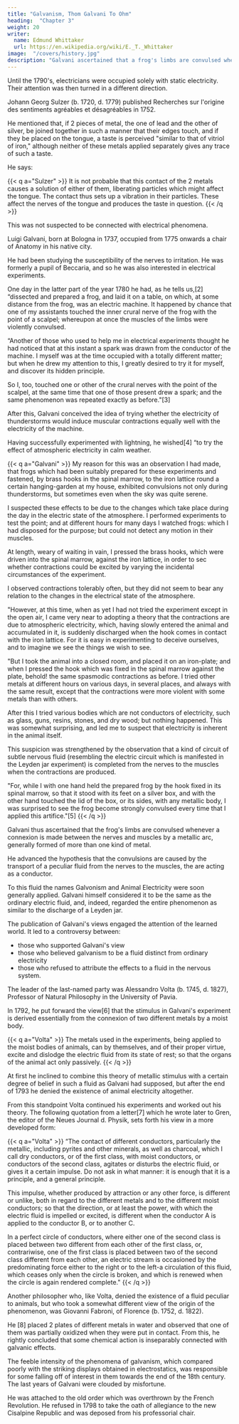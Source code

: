 ```yaml
---
title: "Galvanism, Thom Galvani To Ohm"
heading:  "Chapter 3"
weight: 20
writer:
  name: Edmund Whittaker
  url: https://en.wikipedia.org/wiki/E._T._Whittaker
image:  "/covers/history.jpg"
description: "Galvani ascertained that a frog's limbs are convulsed whenever a connexion is made between the nerves and muscles by a metallic arc"
---
```




Until the 1790's, electricians were occupied solely with static electricity. Their attention was then turned in a different direction.

Johann Georg Sulzer (b. 1720, d. 1779) published Recherches sur l'origine des sentiments agréables et désagréables in 1752.

He mentioned that, if 2 pieces of metal, the one of lead and the other of silver, be joined together in such a manner that their edges touch, and if they be placed on the tongue, a taste is perceived "similar to that of vitriol of iron," although neither of these metals applied separately gives any trace of such a taste. 

He says:

{{< q a="Sulzer" >}}
It is not probable that this contact of the 2 metals causes a solution of either of them, liberating particles which might affect the tongue. The contact thus sets up a vibration in their particles. These affect the nerves of the tongue and produces the taste in question.
{{< /q >}}


This was not suspected to be connected with electrical phenomena.

 <!-- and it played no part in the inception of the next discovery, which indeed was suggested by a mere accident. -->

Luigi Galvani, born at Bologna in 1737, occupied from 1775 onwards a chair of Anatomy in his native city. 

<!-- For many years before the event which made him famous  -->

He had been studying the susceptibility of the nerves to irritation. He was formerly a pupil of Beccaria, and so he was also interested in electrical experiments. 

One day in the latter part of the year 1780 he had, as he tells us,[2] “dissected and prepared a frog, and laid it on a table, on which, at some distance from the frog, was an electric machine. It happened by chance that one of my assistants touched the inner crural nerve of the frog with the point of a scalpel; whereupon at once the muscles of the limbs were violently convulsed.

“Another of those who used to help me in electrical experiments thought he had noticed that at this instant a spark was drawn from the conductor of the machine. I myself was at the time occupied with a totally different matter; but when he drew my attention to this, I greatly desired to try it for myself, and discover its hidden principle.

So I, too, touched one or other of the crural nerves with the point of the scalpel, at the same time that one of those present drew a spark; and the same phenomenon was repeated exactly as before."[3]

After this, Galvani conceived the idea of trying whether the electricity of thunderstorms would induce muscular contractions equally well with the electricity of the machine. 

Having successfully experimented with lightning, he wished[4] “to try the effect of atmospheric electricity in calm weather.

{{< q a="Galvani" >}}
My reason for this was an observation I had made, that frogs which had been suitably prepared for these experiments and fastened, by brass hooks in the spinal marrow, to the iron lattice round a certain hanging-garden at my house, exhibited convulsions not only during thunderstorms, but sometimes even when the sky was quite serene. 

I suspected these effects to be due to the changes which take place during the day in the electric state of the atmosphere. I performed experiments to test the point; and at different hours for many days I watched frogs: which I had disposed for the purpose; but could not detect any motion in their muscles. 

At length, weary of waiting in vain, I pressed the brass hooks, which were driven into the spinal marrow, against the iron lattice, in order to sec whether contractions could be excited by varying the incidental circumstances of the experiment. 

I observed contractions tolerably often, but they did not seem to bear any relation to the changes in the electrical state of the atmosphere.

"However, at this time, when as yet I had not tried the experiment except in the open air, I came very near to adopting a theory that the contractions are due to atmospheric electricity, which, having slowly entered the animal and accumulated in it, is suddenly discharged when the hook comes in contact with the iron lattice. For it is easy in experimenting to deceive ourselves, and to imagine we see the things we wish to see.

"But I took the animal into a closed room, and placed it on an iron-plate; and when I pressed the hook which was fixed in the spinal marrow against the plate, behold! the same spasmodic contractions as before. I tried other metals at different hours on various days, in several places, and always with the same result, except that the contractions were more violent with some metals than with others. 

After this I tried various bodies which are not conductors of electricity, such as glass, guns, resins, stones, and dry wood; but nothing happened. This was somewhat surprising, and led me to suspect that electricity is inherent in the animal itself. 

This suspicion was strengthened by the observation that a kind of circuit of subtle nervous fluid (resembling the electric circuit which is manifested in the Leyden jar experiment) is completed from the nerves to the muscles when the contractions are produced.

"For, while I with one hand held the prepared frog by the hook fixed in its spinal marrow, so that it stood with its feet on a silver box, and with the other hand touched the lid of the box, or its sides, with any metallic body, I was surprised to see the frog become strongly convulsed every time that I applied this artifice."[5]
{{< /q >}}


Galvani thus ascertained that the frog's limbs are convulsed whenever a connexion is made between the nerves and muscles by a metallic arc, generally formed of more than one kind of metal. 

He advanced the hypothesis that the convulsions are caused by the transport of a peculiar fluid from the nerves to the muscles, the are acting as a conductor. 

To this fluid the names Galvonism and Animal Electricity were soon generally applied. Galvani himself considered it to be the same as the ordinary electric fluid, and, indeed, regarded the entire phenomenon as similar to the discharge of a Leyden jar.

The publication of Galvani's views engaged the attention of the learned world. It led to a controversy between:
- those who supported Galvani's view
- those who believed galvanism to be a fluid distinct from ordinary electricity
- those who refused to attribute the effects to a fluid in the nervous system. 

The leader of the last-named party was Alessandro Volta (b. 1745, d. 1827), Professor of Natural Philosophy in the University of Pavia. 

In 1792, he put forward the view[6] that the stimulus in Galvani's experiment is derived essentially from the connexion of two different metals by a moist body.


{{< q a="Volta" >}}
The metals used in the experiments, being applied to the moist bodies of animals, can by themselves, and of their proper virtue, excite and dislodge the electric fluid from its state of rest; so that the organs of the animal act only passively.
{{< /q >}}


At first he inclined to combine this theory of metallic stimulus with a certain degree of belief in such a fluid as Galvani had supposed, but after the end of 1793 he denied the existence of animal electricity altogether.

From this standpoint Volta continued his experiments and worked out his theory. The following quotation from a letter[7] which he wrote later to Gren, the editor of the Neues Journal d. Physik, sets forth his view in a more developed form:

{{< q a="Volta" >}}
“The contact of different conductors, particularly the metallic, including pyrites and other minerals, as well as charcoal, which I call dry conductors, or of the first class, with moist conductors, or conductors of the second class, agitates or disturbs the electric fluid, or gives it a certain impulse. Do not ask in what manner: it is enough that it is a principle, and a general principle. 

This impulse, whether produced by attraction or any other force, is different or unlike, both in regard to the different metals and to the different moist conductors; so that the direction, or at least the power, with which the electric fluid is impelled or excited, is different when the conductor A is applied to the conductor B, or to another C.

In a perfect circle of conductors, where either one of the second class is placed between two different from each other of the first class, or, contrariwise, one of the first class is placed between two of the second class different from each other, an electric stream is occasioned by the predominating force either to the right or to the left-a circulation of this fluid, which ceases only when the circle is broken, and which is renewed when the circle is again rendered complete."
{{< /q >}}


Another philosopher who, like Volta, denied the existence of a fluid peculiar to animals, but who took a somewhat different view of the origin of the phenomenon, was Giovanni Fabroni, of Florence (b. 1752, d. 1822). 

He [8] placed 2 plates of different metals in water and observed that one of them was partially oxidized when they were put in contact. From this, he rightly concluded that some chemical action is inseparably connected with galvanic effects.

The feeble intensity of the phenomena of galvanism, which compared poorly with the striking displays obtained in electrostatics, was responsible for some falling off of interest in them towards the end of the 18th century. The last years of Galvani were clouded by misfortune. 

He was attached to the old order which was overthrown by the French Revolution. He refused in 1798 to take the oath of allegiance to the new Cisalpine Republic and was deposed from his professorial chair.

<!-- A profound melancholy, which had been induced by domestic bereavement, was aggravated by poverty and disgrace; and, unable to survive the loss of all he held dear, he died broken-hearted before the end of the year.[9] -->
